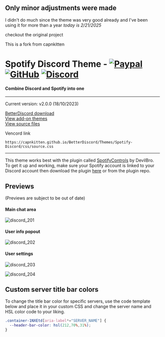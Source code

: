 ## Only minor adjustments were made
 I didn't do much since the theme was very good already and I've been using it for more than a year *today is 2/21/2025*

 
checkout the original project 

This is a fork from capnkitten

# Spotify Discord Theme - [![Paypal][paypal-logo]][paypal-url] [![GitHub][github-logo]][github-url] [![Discord][discord-logo]][discord-url]
#### Combine Discord and Spotify into one
<hr>

Current version: v2.0.0 (18/10/2023)

[BetterDiscord download](https://betterdiscord.app/theme/Spotify%20Discord)
<br>
[View add-on themes](https://github.com/CapnKitten/BetterDiscord/tree/master/Themes/Spotify-Discord/css/addons)
<br>
[View source files](https://github.com/CapnKitten/BetterDiscord/tree/master/Themes/Spotify-Discord)

Vencord link
```
https://capnkitten.github.io/BetterDiscord/Themes/Spotify-Discord/css/source.css
```

<hr>

This theme works best with the plugin called [SpotifyControls](https://github.com/mwittrien/BetterDiscordAddons/tree/master/Plugins/SpotifyControls) by DevilBro. To get it up and working, make sure your Spotify account is linked to your Discord account then download the plugin [here](https://github.com/mwittrien/BetterDiscordAddons/tree/master/Plugins/SpotifyControls) or from the plugin repo.

## Previews

(Previews are subject to be out of date)

#### Main chat area

![discord_201](https://github.com/CapnKitten/Spotify-Discord/assets/4013216/b182452c-785d-42b2-9115-361faace562e)

#### User info popout

![discord_202](https://github.com/CapnKitten/Spotify-Discord/assets/4013216/c67b6d2d-71ea-47fd-a972-68ca620c5c08)

#### User settings

![discord_203](https://github.com/CapnKitten/Spotify-Discord/assets/4013216/19c44b12-1bc7-45b8-b333-2fd7843999cd)

![discord_204](https://github.com/CapnKitten/Spotify-Discord/assets/4013216/99f6d683-6837-456b-9a1a-7fa5e9a17b1a)

## Custom server title bar colors
To change the title bar color for specific servers, use the code template below and place it in your custom CSS and change the server name and HSL color code to your liking.
```css
.container-1NXEtd[aria-label*="SERVER_NAME"] {
  --header-bar-color: hsl(212,70%,31%);
}
```

[paypal-logo]: https://img.shields.io/static/v1?label=PayPal&message=Donate&style=flat&logo=paypal&color=blue
[paypal-url]: https://paypal.me/capnkitten

[github-logo]: https://img.shields.io/static/v1?label=GitHub&message=Sponsor&style=flat&logo=github&color=black
[github-url]: https://github.com/sponsors/CapnKitten

[discord-logo]: https://img.shields.io/static/v1?label=Discord&message=Server&style=flat&logo=discord&color=blue
[discord-url]: https://discord.gg/jzJkA6Z
